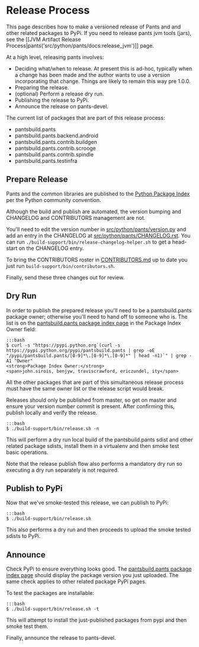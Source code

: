 Release Process
===============

This page describes how to make a versioned release of Pants and and
other related packages to PyPi.  If you need to release pants jvm tools
(jars), see the
[[JVM Artifact Release Process|pants('src/python/pants/docs:release_jvm')]]
page.

At a high level, releasing pants involves:

-   Deciding what/when to release. At present this is ad-hoc, typically
    when a change has been made and the author wants to use a version
    incorporating that change. Things are likely to remain this way pre
    1.0.0.
-   Preparing the release.
-   (optional) Perform a release dry run.
-   Publishing the release to PyPi.
-   Announce the release on pants-devel.

The current list of packages that are part of this release process:

-   pantsbuild.pants
-   pantsbuild.pants.backend.android
-   pantsbuild.pants.contrib.buildgen
-   pantsbuild.pants.contrib.scrooge
-   pantsbuild.pants.contrib.spindle
-   pantsbuild.pants.testinfra

Prepare Release
---------------

Pants and the common libraries are published to the [Python Package
Index](https://pypi.python.org/pypi) per the Python community
convention.

Although the build and publish are automated, the version bumping and
CHANGELOG  and CONTRIBUTORS management are not.

You'll need to edit the version number in
[src/python/pants/version.py](https://github.com/pantsbuild/pants/tree/master/src/python/pants/version.py)
and add an entry in the CHANGELOG at
[src/python/pants/CHANGELOG.rst](https://github.com/pantsbuild/pants/tree/master/src/python/pants/CHANGELOG.rst).
You can run `./build-support/bin/release-changelog-helper.sh` to get a
head-start on the CHANGELOG entry.

To bring the CONTRIBUTORS roster in
[CONTRIBUTORS.md](https://github.com/pantsbuild/pants/tree/master/CONTRIBUTORS.md)
up to date you just run `build-support/bin/contributors.sh`.

Finally, send these three changes out for review.

Dry Run
-------

In order to publish the prepared release you'll need to be a
pantsbuild.pants package owner; otherwise you'll need to hand off to
someone who is. The list is on the [pantsbuild.pants package index
page](https://pypi.python.org/pypi/pantsbuild.pants) in the
Package Index Owner field:

    :::bash
    $ curl -s "https://pypi.python.org`(curl -s https://pypi.python.org/pypi/pantsbuild.pants | grep -oE  "/pypi/pantsbuild.pants/[0-9]*\.[0-9]*\.[0-9]*" | head -n1)`" | grep -A1 "Owner"
    <strong>Package Index Owner:</strong>
    <span>john.sirois, benjyw, traviscrawford, ericzundel, ity</span>

All the other packages that are part of this simultaneous release
process must have the same owner list or the release script would break.

Releases should only be published from master, so get on master and
ensure your version number commit is present. After confirming this,
publish locally and verify the release.

    :::bash
    $ ./build-support/bin/release.sh -n

This will perform a dry run local build of the pantsbuild.pants sdist
and other related package sdists, install them in a virtualenv and then
smoke test basic operations.

Note that the release publish flow also performs a mandatory dry run so
executing a dry run separately is not required.

Publish to PyPi
---------------

Now that we've smoke-tested this release, we can publish to PyPi:

    :::bash
    $ ./build-support/bin/release.sh

This also performs a dry run and then proceeds to upload the smoke
tested sdists to PyPi.

Announce
--------

Check PyPi to ensure everything looks good. The [pantsbuild.pants
package index page](https://pypi.python.org/pypi/pantsbuild.pants)
should display the package version you just uploaded. The same check
applies to other related package PyPi pages.

To test the packages are installable:

    :::bash
    $ ./build-support/bin/release.sh -t

This will attempt to install the just-published packages from pypi and
then smoke test them.

Finally, announce the release to pants-devel.

